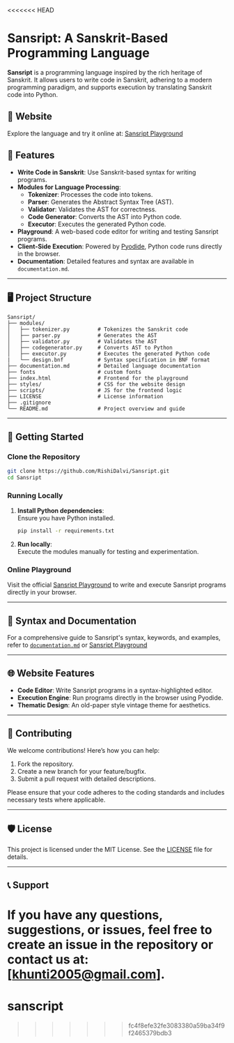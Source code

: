 <<<<<<< HEAD
# Sansript: A Sanskrit-Based Programming Language  

**Sansript** is a programming language inspired by the rich heritage of Sanskrit. It allows users to write code in Sanskrit, adhering to a modern programming paradigm, and supports execution by translating Sanskrit code into Python.  

## 🔗 Website  
Explore the language and try it online at: [Sansript Playground](https://Sansript.vercel.app/)

## 🌟 Features  
- **Write Code in Sanskrit**: Use Sanskrit-based syntax for writing programs.  
- **Modules for Language Processing**:
  - **Tokenizer**: Processes the code into tokens.  
  - **Parser**: Generates the Abstract Syntax Tree (AST).  
  - **Validator**: Validates the AST for correctness.  
  - **Code Generator**: Converts the AST into Python code.  
  - **Executor**: Executes the generated Python code.  
- **Playground**: A web-based code editor for writing and testing Sansript programs.  
- **Client-Side Execution**: Powered by [Pyodide](https://pyodide.org/), Python code runs directly in the browser.  
- **Documentation**: Detailed features and syntax are available in `documentation.md`.  

---

## 🖥️ Project Structure  

```plaintext
Sansript/
├── modules/
│   ├── tokenizer.py         # Tokenizes the Sanskrit code  
│   ├── parser.py            # Generates the AST  
│   ├── validator.py         # Validates the AST  
│   ├── codegenerator.py     # Converts AST to Python  
│   ├── executor.py          # Executes the generated Python code  
|   └── design.bnf           # Syntax specification in BNF format  
├── documentation.md         # Detailed language documentation  
├── fonts                    # custom fonts
├── index.html               # Frontend for the playground  
├── styles/                  # CSS for the website design  
├── scripts/                 # JS for the frontend logic  
├── LICENSE                  # License information  
├── .gitignore
└── README.md                # Project overview and guide  
```

---

## 🚀 Getting Started  

### Clone the Repository  
```bash
git clone https://github.com/RishiDalvi/Sansript.git
cd Sansript
```

### Running Locally  
1. **Install Python dependencies**:  
   Ensure you have Python installed.  
   ```bash
   pip install -r requirements.txt
   ```  

2. **Run locally**:  
   Execute the modules manually for testing and experimentation.  

### Online Playground  
Visit the official [Sansript Playground](https://Sansript.vercel.app/) to write and execute Sansript programs directly in your browser.

---

## 📜 Syntax and Documentation  
For a comprehensive guide to Sansript's syntax, keywords, and examples, refer to [`documentation.md`](documentation.md) or [Sansript Playground](https://Sansript.vercel.app/)

---

## 🌐 Website Features  
- **Code Editor**: Write Sansript programs in a syntax-highlighted editor.  
- **Execution Engine**: Run programs directly in the browser using Pyodide.  
- **Thematic Design**: An old-paper style vintage theme for aesthetics.  

---

## 📂 Contributing  

We welcome contributions! Here’s how you can help:  
1. Fork the repository.  
2. Create a new branch for your feature/bugfix.  
3. Submit a pull request with detailed descriptions.  

Please ensure that your code adheres to the coding standards and includes necessary tests where applicable.  

---

## 🛡️ License  

This project is licensed under the MIT License. See the [LICENSE](LICENSE) file for details.  

---

## 📞 Support  

If you have any questions, suggestions, or issues, feel free to create an issue in the repository or contact us at: [khunti2005@gmail.com].  
=======
# sanscript
>>>>>>> fc4f8efe32fe3083380a59ba34f9f2465379bdb3
